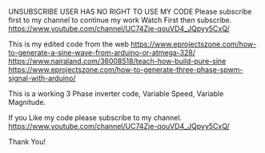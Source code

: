UNSUBSCRIBE USER HAS NO RIGHT TO USE MY CODE
Please subscribe first to my channel to continue my work
Watch First then subscribe.
https://www.youtube.com/channel/UC74Zje-qouVD4_JQpyy5CxQ/

This is my edited code from the web 
https://www.eprojectszone.com/how-to-generate-a-sine-wave-from-arduino-or-atmega-328/
https://www.nairaland.com/36008518/teach-how-build-pure-sine
https://www.eprojectszone.com/how-to-generate-three-phase-spwm-signal-with-arduino/


This is a working 3 Phase inverter code, Variable Speed, Variable Magnitude.

If you Like my code please subscribe to my channel.
https://www.youtube.com/channel/UC74Zje-qouVD4_JQpyy5CxQ/


Thank You!
